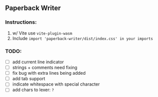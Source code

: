 ## Paperback Writer

### Instructions:

1. w/ Vite use `vite-plugin-wasm`
2. Include `import 'paperback-writer/dist/index.css' in your imports`

### TODO:

- [ ] add current line indicator
- [ ] strings + comments need fixing
- [ ] fix bug with extra lines being added
- [ ] add tab support
- [ ] indicate whitespace with special character
- [ ] add chars to lexer: `?`
